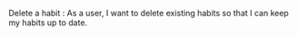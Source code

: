 Delete a habit : 
As a user, I want to delete existing habits so that I can keep my habits up to date.
